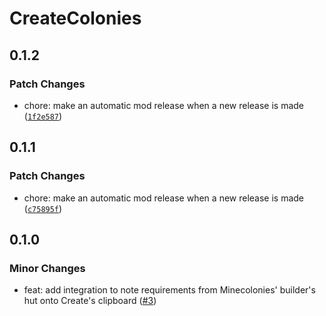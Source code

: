 # CreateColonies

## 0.1.2

### Patch Changes

- chore: make an automatic mod release when a new release is made ([`1f2e587`](https://github.com/MotionlessTrain/CreateColonies/commit/1f2e5872fba2ca3a2dd40c91acec7dc5ed8bf739))

## 0.1.1

### Patch Changes

- chore: make an automatic mod release when a new release is made ([`c75895f`](https://github.com/MotionlessTrain/CreateColonies/commit/c75895f59b0fe13f9455555ef3ae373dee903a8a))

## 0.1.0

### Minor Changes

- feat: add integration to note requirements from Minecolonies' builder's hut onto Create's clipboard ([#3](https://github.com/MotionlessTrain/CreateColonies/pull/3))
